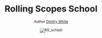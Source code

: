<h1 align="center">Rolling Scopes School</h1>

<div align="center">
  <sub>Author
  <a href="https://github.com/Dmitry-White">Dmitry White</a>
  <br>
  <br>
  <img src="https://school.rollingscopes.com/images/logo_rs_text.svg" alt="RS_school">
  <br>
  <br>
</div>
